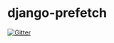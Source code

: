 # django-prefetch

[![Gitter](https://badges.gitter.im/Join%20Chat.svg)](https://gitter.im/ionelmc/django-prefetch?utm_source=badge&utm_medium=badge&utm_campaign=pr-badge&utm_content=badge)